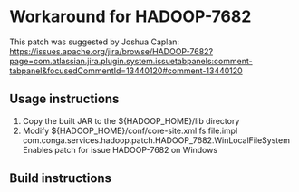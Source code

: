 # Workaround for HADOOP-7682

This patch was suggested by Joshua Caplan:
https://issues.apache.org/jira/browse/HADOOP-7682?page=com.atlassian.jira.plugin.system.issuetabpanels:comment-tabpanel&focusedCommentId=13440120#comment-13440120

## Usage instructions

1. Copy the built JAR to the ${HADOOP_HOME}/lib directory
2. Modify ${HADOOP_HOME}/conf/core-site.xml
        <?xml version="1.0"?>
        <?xml-stylesheet type="text/xsl" href="configuration.xsl"?>
        <!-- Put site-specific property overrides in this file. -->
        <configuration>
        	<property>
        		<name>fs.file.impl</name>
        		<value>com.conga.services.hadoop.patch.HADOOP_7682.WinLocalFileSystem</value>
        		<description>Enables patch for issue HADOOP-7682 on Windows</description>
        	</property>
        </configuration>


## Build instructions
